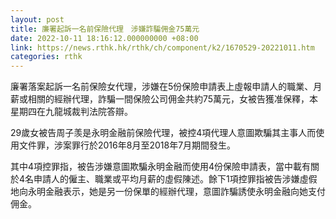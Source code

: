 ```yaml
---
layout: post
title: 廉署起訴一名前保險代理　涉嫌詐騙佣金75萬元
date: 2022-10-11 18:16:12.000000000 +08:00
link: https://news.rthk.hk/rthk/ch/component/k2/1670529-20221011.htm
categories: rthk
---
```


廉署落案起訴一名前保險女代理，涉嫌在5份保險申請表上虛報申請人的職業、月薪或相關的經辦代理，詐騙一間保險公司佣金共約75萬元，女被告獲准保釋，本星期四在九龍城裁判法院答辯。

29歲女被告周子羡是永明金融前保險代理，被控4項代理人意圖欺騙其主事人而使用文件罪，涉案罪行於2016年8月至2018年7月期間發生。

其中4項控罪指，被告涉嫌意圖欺騙永明金融而使用4份保險申請表，當中載有關於4名申請人的僱主、職業或平均月薪的虛假陳述。餘下1項控罪指被告涉嫌虛假地向永明金融表示，她是另一份保單的經辦代理，意圖詐騙誘使永明金融向她支付佣金。
